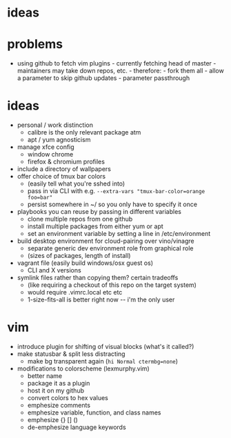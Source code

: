 # ideas

# problems

- using github to fetch vim plugins
        - currently fetching head of master
        - maintainers may take down repos, etc.
        - therefore:
                - fork them all
                - allow a parameter to skip github updates
                        - parameter passthrough

# ideas

- personal / work distinction
  - calibre is the only relevant package atm
  - apt / yum agnosticism
- manage xfce config
  - window chrome
  - firefox & chromium profiles
- include a directory of wallpapers
- offer choice of tmux bar colors 
  - (easily tell what you're sshed into)
   - pass in via CLI with e.g. `--extra-vars "tmux-bar-color=orange foo=bar"`
   - persist somewhere in ~/ so you only have to specify it once
- playbooks you can reuse by passing in different variables
  - clone multiple repos from one github
  - install multiple packages from either yum or apt
  - set an environment variable by setting a line in /etc/environment
- build desktop environment for cloud-pairing over vino/vinagre
  - separate generic dev environment role from graphical role
  - (sizes of packages, length of install)
- vagrant file (easily build windows/osx guest os)
  - CLI and X versions
- symlink files rather than copying them? certain tradeoffs
  - (like requiring a checkout of this repo on the target system)
  - would require .vimrc.local etc etc
  - 1-size-fits-all is better right now -- i'm the only user

# vim

- introduce plugin for shifting of visual blocks (what's it called?)
- make statusbar & split less distracting
    - make bg transparent again (`hi Normal ctermbg=none`)
- modifications to colorscheme (lexmurphy.vim)
    - better name
    - package it as a plugin
    - host it on my github
    - convert colors to hex values
    - emphesize comments
    - emphesize variable, function, and class names
    - emphesize {} [] ()
    - de-emphesize language keywords
